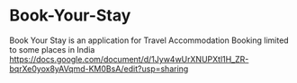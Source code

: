 # Book-Your-Stay
Book Your Stay is an application for Travel Accommodation Booking limited to some places in India <br>
https://docs.google.com/document/d/1Jyw4wUrXNUPXtl1H_ZR-bqrXe0yox8yAVqmd-KM0BsA/edit?usp=sharing
